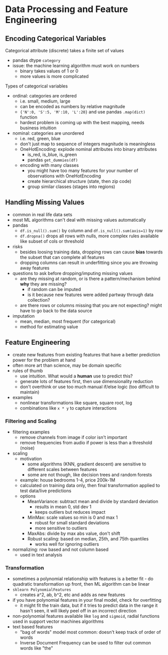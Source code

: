 # Data Processing and Feature Engineering

## Encoding Categorical Variables

Categorical attribute (discrete) takes a finite set of values

- pandas dtype `category`
- issue: the machine learning algorithm must work on numbers
  - binary takes values of 1 or 0
  - more values is more complicated

Types of categorical variables

- ordinal: categories are ordered
  - i.e. small, medium, large
  - can be encoded as numbers by relative magnitude
  - `{'N':0, 'S':5, 'M':10, 'L':20}` and use pandas `.map(dict)` function
  - hardest problem is coming up with the best mapping, needs business intuition
- nominal: categories are unordered
  - i.e. red, green, blue
  - don't just map to sequence of integers magnitude is meaningless
  - OneHotEncoding: explode nominal attributes into binary attributes
    - is_red, is_blue, is_green
    - pandas `get_dummies(df)`
  - encoding with many classes
    - you might have too many features for your number of observations with OneHotEncoding
    - create hierarchical structure (state, then zip code)
    - group similar classes (stages into regions)

## Handling Missing Values

- common in real life data sets
- most ML algorithms can't deal with missing values automatically
- pandas
  - `df.is_null().sum()` by column and `df.is_null().sum(axis=1)` by row
  - `df.dropna()` drops all rows with nulls, more complex rules available like subset of cols or threshold
- risks
  - besides loosing training data, dropping rows can cause **bias** towards the subset that can complete all features
  - dropping columns can result in underfitting since you are throwing away features
- questions to ask before dropping/imputing missing values
  - are they missing at random, or is there a pattern/mechanism behind **why** they are missing?
    - if random can be imputed
    - is it because new features were added partway through data collection?
  - are there rows or columns missing that you are not expecting? might have to go back to the data source
- imputation
  - mean, median, most frequent (for categorical)
  - method for estimating value

## Feature Engineering

- create new features from existing features that have a better prediction power for the problem at hand
- often more art than science, may be domain specific
- rules of thumb
  - use intuition. What would a **human** use to predict this?
  - generate lots of features first, then use dimensionality reduction
  - don't overthink or use too much manual if/else logic (too difficult to maintain)
- examples
  - nonlinear transformations like square, square root, log
  - combinations like `x * y` to capture interactions

### Filtering and Scaling

- filtering examples
  - remove channels from image if color isn't important
  - remove frequencies from audio if power is less than a threshold (noise)
- scaling
  - motivation
    - some algorithms (KNN, gradient descent) are sensitive to different scales between features
    - some are not though, like decision trees and random forests
  - example: house bedrooms 1-4, price 200k-1M
  - calculated on training data only, then final transformation applied to test data/live predictions
  - options
    - MeanVariance: subtract mean and divide by standard deviation
      - results in mean 0, std dev 1
      - keeps outliers but reduces impact
    - MinMax: scale values so min is 0 and max 1
      - robust for small standard deviations
      - more sensitive to outliers
    - MaxAbs: divide by max abs value, don't shift
    - Robust scaling: based on median, 25th, and 75th quantiles
      - works well for ignoring outliers
- normalizing: row based and not column based
  - used in text analysis

### Transformation

- sometimes a polynomial relationship with features is a better fit - do quadratic transformation up front, then ML algorithm can be linear
- `sklearn PolynomialFeatures`
  - creates a^2, ab, b^2, etc and adds as new features
- if you have polynomial features in your final model, check for overfitting
  - it might fit the train data, but if it tries to predict data in the range it hasn't seen, it will likely peel off in an incorrect direction
- non-polynomial features available like `log` and `sigmoid`, radial functions used in support vector machines algorithms
- text based features
  - "bag of words" model most common: doesn't keep track of order of words
  - Inverse Document Frequency can be used to filter out common words like "the"
